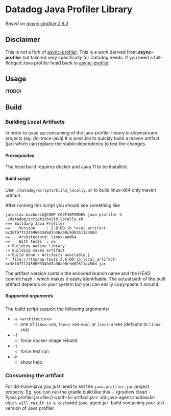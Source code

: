 # Datadog Java Profiler Library
_Based on [async-profiler 2.8.3](https://github.com/jvm-profiling-tools/java-profiler/releases/tag/v2.8.3)_

## Disclaimer
This is not a fork of [async-profiler](https://github.com/jvm-profiling-tools/async-profiler). This is a work derived from __async-profiler__ but tailored very specifically for Datadog needs.
If you need a full-fledged Java profiler head back to [async-profiler](https://github.com/jvm-profiling-tools/async-profiler)

## Usage
**!TODO!**


## Build
### Building Local Artifacts
In order to ease up consuming of the java-profiler library in downstream projects (eg. dd-trace-java) it is possible to quickly build a maven artifact (jar) which can replace the stable dependency to test the changes.

#### Prerequisites
The local build requires docker and Java 11 to be installed.

#### Build script
Use `./datadog/scripts/build_locally.sh` to build linux-x64 only maven artifact.

After running this script you should see something like
```shell
jaroslav.bachorik@COMP-C02FJ0PSMD6V java-profiler % ./datadog/scripts/build_locally.sh
=== Building Java Profiler
==    Version     : 2.6-DD-jb_local_artifact-bc38fb7712459603349d7a36a90c9d02611a450d
==    Architecture: linux-amd64
==    With tests  : no
-> Building native library
-> Building maven artifact
-> Build done : Artifacts available |
*  file:///tmp/ap-tools-2.6-DD-jb_local_artifact-bc38fb7712459603349d7a36a90c9d02611a450d.jar
```

The artifact version contain the encoded branch name and the HEAD commit hash - which makes it easily identifiable. The actual path of the built artifact depends on your system but you can easily copy-paste it around.

##### Supported arguments
The build script support the following arguments:
- `-a <architecture>` 
  - one of `linux-x64`, `linux-x64-musl` or `linux-arm64` (defaults to `linux-x64`)
- `-f`
  - force docker image rebuild
- `-t`
  - force test run
- `-h`
  - show help

### Consuming the artifact
For dd-trace-java you just need to set the `java.profiler.jar` project property.
Eg. you can run the gradle build like this - ./gradlew clean -Pjava.profiler.jar=file://<path-to-artifact.jar> :dd-java-agent:shadowJar` - which will result in a custom `dd-java-agent.jar` build containing your test version of Java profiler.
